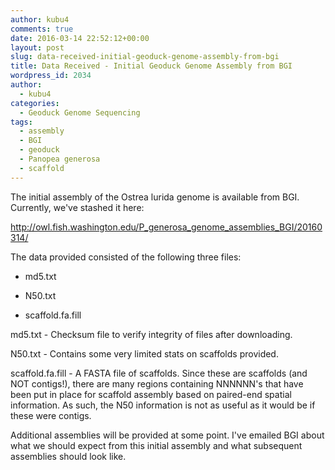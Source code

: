 ```yaml
---
author: kubu4
comments: true
date: 2016-03-14 22:52:12+00:00
layout: post
slug: data-received-initial-geoduck-genome-assembly-from-bgi
title: Data Received - Initial Geoduck Genome Assembly from BGI
wordpress_id: 2034
author:
  - kubu4
categories:
  - Geoduck Genome Sequencing
tags:
  - assembly
  - BGI
  - geoduck
  - Panopea generosa
  - scaffold
---
```


The initial assembly of the Ostrea lurida genome is available from BGI. Currently, we've stashed it here:

http://owl.fish.washington.edu/P_generosa_genome_assemblies_BGI/20160314/

The data provided consisted of the following three files:




    
  * md5.txt

    
  * N50.txt

    
  * scaffold.fa.fill



md5.txt - Checksum file to verify integrity of files after downloading.

N50.txt - Contains some very limited stats on scaffolds provided.

scaffold.fa.fill - A FASTA file of scaffolds. Since these are scaffolds (and NOT contigs!), there are many regions containing NNNNNN's that have been put in place for scaffold assembly based on paired-end spatial information. As such, the N50 information is not as useful as it would be if these were contigs.

Additional assemblies will be provided at some point. I've emailed BGI about what we should expect from this initial assembly and what subsequent assemblies should look like.
